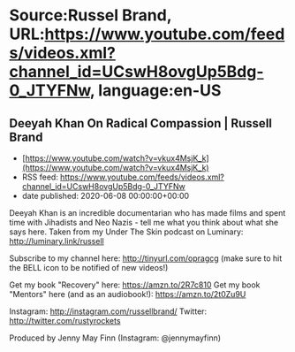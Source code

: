 # Source:Russel Brand, URL:https://www.youtube.com/feeds/videos.xml?channel_id=UCswH8ovgUp5Bdg-0_JTYFNw, language:en-US

## Deeyah Khan On Radical Compassion | Russell Brand
 - [https://www.youtube.com/watch?v=vkux4MsjK_k](https://www.youtube.com/watch?v=vkux4MsjK_k)
 - RSS feed: https://www.youtube.com/feeds/videos.xml?channel_id=UCswH8ovgUp5Bdg-0_JTYFNw
 - date published: 2020-06-08 00:00:00+00:00

Deeyah Khan is an incredible documentarian who has made films and spent time with Jihadists and Neo Nazis - tell me what you think about what she says here.
Taken from my Under The Skin podcast on Luminary: http://luminary.link/russell

Subscribe to my channel here: http://tinyurl.com/opragcg
(make sure to hit the BELL icon to be notified of new videos!)

Get my book "Recovery" here: https://amzn.to/2R7c810
Get my book "Mentors" here (and as an audiobook!): https://amzn.to/2t0Zu9U

Instagram: http://instagram.com/russellbrand/
Twitter: http://twitter.com/rustyrockets

Produced by Jenny May Finn (Instagram: @jennymayfinn)


